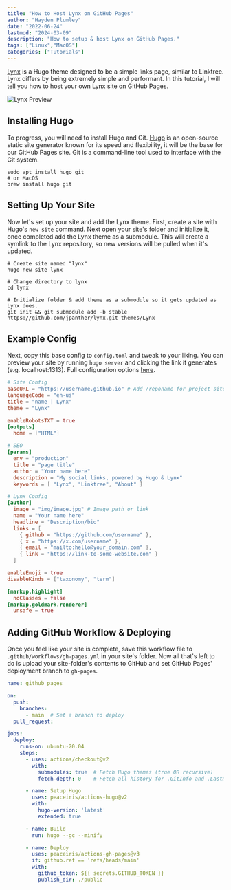 ```yaml
---
title: "How to Host Lynx on GitHub Pages"
author: "Hayden Plumley"
date: "2022-06-24"
lastmod: "2024-03-09"
description: "How to setup & host Lynx on GitHub Pages."
tags: ["Linux","MacOS"]
categories: ["Tutorials"]
---
```


[Lynx](https://github.com/jpanther/lynx) is a Hugo theme designed to be a simple links page, similar to Linktree. Lynx differs by being extremely simple and performant. In this tutorial, I will tell you how to host your own Lynx site on GitHub Pages.

![Lynx Preview](../../images/lynx.webp)

## Installing Hugo
To progress, you will need to install Hugo and Git. [Hugo](https://gohugo.io) is an open-source static site generator known for its speed and flexibility, it will be the base for our GitHub Pages site. Git is a command-line tool used to interface with the Git system.

``` shell
sudo apt install hugo git
# or MacOS
brew install hugo git
```

## Setting Up Your Site
Now let's set up your site and add the Lynx theme. First, create a site with Hugo's `new site` command. Next open your site's folder and initialize it, once completed add the Lynx theme as a submodule. This will create a symlink to the Lynx repository, so new versions will be pulled when it's updated.

``` shell
# Create site named "lynx"
hugo new site lynx

# Change directory to lynx
cd lynx

# Initialize folder & add theme as a submodule so it gets updated as Lynx does.
git init && git submodule add -b stable https://github.com/jpanther/lynx.git themes/Lynx
```

## Example Config
Next, copy this base config to `config.toml` and tweak to your liking. You can preview your site by running `hugo server` and clicking the link it generates (e.g. localhost:1313). Full configuration options [here](https://github.com/jpanther/lynx/blob/stable/config.toml).

``` toml
# Site Config
baseURL = "https://username.github.io" # Add /reponame for project site
languageCode = "en-us"
title = "name | Lynx"
theme = "Lynx"

enableRobotsTXT = true
[outputs]
  home = ["HTML"]

# SEO
[params]
  env = "production"
  title = "page title"
  author = "Your name here"
  description = "My social links, powered by Hugo & Lynx"
  keywords = [ "Lynx", "Linktree", "About" ]

# Lynx Config
[author]
  image = "img/image.jpg" # Image path or link
  name = "Your name here"
  headline = "Description/bio"
  links = [
    { github = "https://github.com/username" },
    { x = "https://x.com/username" },
    { email = "mailto:hello@your_domain.com" },
    { link = "https://link-to-some-website.com" }
  ]

enableEmoji = true
disableKinds = ["taxonomy", "term"]

[markup.highlight]
  noClasses = false
[markup.goldmark.renderer]
  unsafe = true
```

## Adding GitHub Workflow & Deploying
Once you feel like your site is complete, save this workflow file to `.github/workflows/gh-pages.yml` in your site's folder. Now all that's left to do is upload your site-folder's contents to GitHub and set GitHub Pages' deployment branch to `gh-pages`.

``` yaml
name: github pages

on:
  push:
    branches:
      - main  # Set a branch to deploy
  pull_request:

jobs:
  deploy:
    runs-on: ubuntu-20.04
    steps:
      - uses: actions/checkout@v2
        with:
          submodules: true  # Fetch Hugo themes (true OR recursive)
          fetch-depth: 0    # Fetch all history for .GitInfo and .Lastmod

      - name: Setup Hugo
        uses: peaceiris/actions-hugo@v2
        with:
          hugo-version: 'latest'
          extended: true

      - name: Build
        run: hugo --gc --minify

      - name: Deploy
        uses: peaceiris/actions-gh-pages@v3
        if: github.ref == 'refs/heads/main'
        with:
          github_token: ${{ secrets.GITHUB_TOKEN }}
          publish_dir: ./public
```
